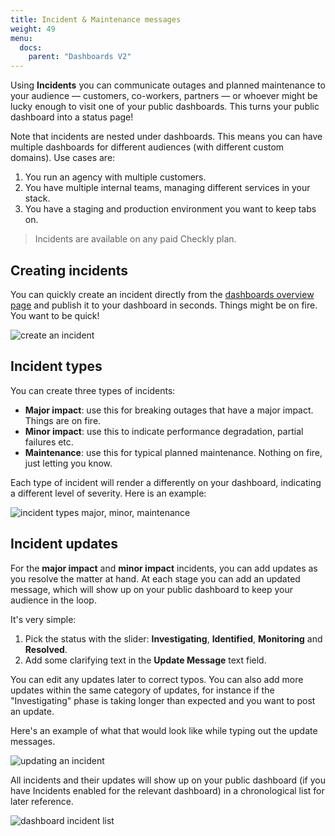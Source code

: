 ```yaml
---
title: Incident & Maintenance messages
weight: 49
menu:
  docs:
    parent: "Dashboards V2"
---
```


Using **Incidents** you can communicate outages and planned maintenance to your audience — customers, co-workers, partners —
or whoever might be lucky enough to visit one of your public dashboards. This turns your public dashboard into a status page!

Note that incidents are nested under dashboards. This means you can have multiple dashboards for different audiences (with
different custom domains). Use cases are:

1. You run an agency with multiple customers.
2. You have multiple internal teams, managing different services in your stack.
3. You have a staging and production environment you want to keep tabs on.

> Incidents are available on any paid Checkly plan.

## Creating incidents

You can quickly create an incident directly from the [dashboards overview page](https://app.checklyhq.com/dashes) and 
publish it to your dashboard in seconds. Things might be on fire. You want to be quick!

![create an incident](/docs/images/dashboards-v2/create_incident.png)

## Incident types

You can create three types of incidents:

- **Major impact**: use this for breaking outages that have a major impact. Things are on fire.
- **Minor impact**: use this to indicate performance degradation, partial failures etc.
- **Maintenance**: use this for typical planned maintenance. Nothing on fire, just letting you know.

Each type of incident will render a differently on your dashboard, indicating a different level of severity. 
Here is an example:

![incident types major, minor, maintenance](/docs/images/dashboards-v2/incidents_types.png)

## Incident updates

For the **major impact** and **minor impact** incidents, you can add updates as you resolve the matter at hand. At each 
stage you can add an updated message, which will show up on your public dashboard to keep your
audience in the loop. 

It's very simple:

1. Pick the status with the slider: **Investigating**, **Identified**, **Monitoring** and **Resolved**.
2. Add some clarifying text in the **Update Message** text field.

You can edit any updates later to correct typos. You can also add more updates within the same category of updates, for
instance if the "Investigating" phase is taking longer than expected and you want to post an update.

Here's an example of what that would look like while typing out the update messages.

![updating an incident](/docs/images/dashboards-v2/incident_updates.png)

All incidents and their updates will show up on your public dashboard (if you have Incidents enabled for the relevant dashboard)
in a chronological list for later reference.

![dashboard incident list](/docs/images/dashboards-v2/dashboard_incident_list.png)




